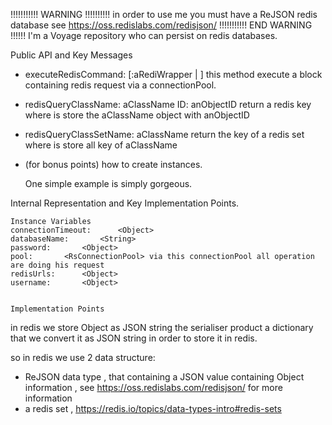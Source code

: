 !!!!!!!!!!! WARNING !!!!!!!!!!
in order to use me you must have a ReJSON redis database
see https://oss.redislabs.com/redisjson/ 
!!!!!!!!!!! END WARNING !!!!!!
I'm a Voyage repository who can persist on redis databases.

Public API and Key Messages

- executeRedisCommand: [:aRediWrapper |   ] 
	this method execute a block containing redis request via a connectionPool.
- redisQueryClassName: aClassName ID: anObjectID 
	return a redis key where is store the aClassName object with anObjectID  
- redisQueryClassSetName: aClassName 
	return the key of a redis set where is store all key of aClassName  
- (for bonus points) how to create instances.

   One simple example is simply gorgeous.
 
Internal Representation and Key Implementation Points.

    Instance Variables
	connectionTimeout:		<Object>
	databaseName:		<String>
	password:		<Object>
	pool:		<RsConnectionPool> via this connectionPool all operation are doing his request 
	redisUrls:		<Object>
	username:		<Object>


    Implementation Points

in redis we store Object as JSON string 
the serialiser product a dictionary that we convert it as JSON string in order to store it in redis.

so in redis we use 2 data structure: 

* ReJSON data type , that containing a JSON value containing Object information , see https://oss.redislabs.com/redisjson/ for more information 
* a redis set , https://redis.io/topics/data-types-intro#redis-sets
